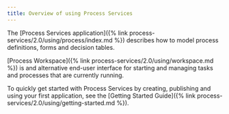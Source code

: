 ```yaml
---
title: Overview of using Process Services
---
```


The [Process Services application]({% link process-services/2.0/using/process/index.md %}) describes how to model process definitions, forms and decision tables.

[Process Workspace]({% link process-services/2.0/using/workspace.md %}) is and alternative end-user interface for starting and managing tasks and processes that are currently running.

To quickly get started with Process Services by creating, publishing and using your first application, see the [Getting Started Guide]({% link process-services/2.0/using/getting-started.md %}).
